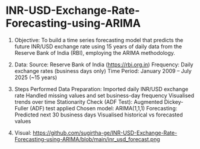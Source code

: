 # INR-USD-Exchange-Rate-Forecasting-using-ARIMA
1. Objective: To build a time series forecasting model that predicts the future INR/USD exchange rate using 15 years of daily data from the Reserve Bank of India (RBI),
employing the ARIMA methodology.

2. Data:
Source: Reserve Bank of India (https://rbi.org.in)
Frequency: Daily exchange rates (business days only)
Time Period: January 2009 – July 2025 (~15 years)

3. Steps Performed
Data Preparation: Imported daily INR/USD exchange rate
Handled missing values and set business-day frequency
Visualised trends over time
Stationarity Check (ADF Test): Augmented Dickey-Fuller (ADF) test applied
Chosen model: ARIMA(1,1,1)
Forecasting: Predicted next 30 business days
Visualised historical vs forecasted values

5. Visual: https://github.com/sugirtha-ge/INR-USD-Exchange-Rate-Forecasting-using-ARIMA/blob/main/inr_usd_forecast.png

